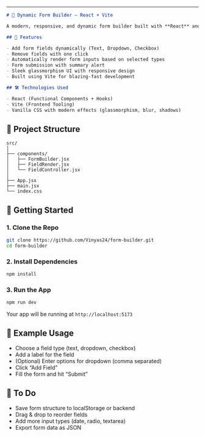 
---

```markdown
# 🧩 Dynamic Form Builder – React + Vite

A modern, responsive, and dynamic form builder built with **React** and **Vite**. This app lets users add, configure, and render form fields on the fly with live interactivity. Perfect for rapid form prototyping or learning dynamic UI techniques!

## 🚀 Features

- Add form fields dynamically (Text, Dropdown, Checkbox)
- Remove fields with one click
- Automatically render form inputs based on selected types
- Form submission with summary alert
- Sleek glassmorphism UI with responsive design
- Built using Vite for blazing-fast development

## 🛠 Technologies Used

- React (Functional Components + Hooks)
- Vite (Frontend Tooling)
- Vanilla CSS with modern effects (glassmorphism, blur, shadows)

```

## 📂 Project Structure

```
src/
│
├── components/
│   ├── FormBuilder.jsx
│   ├── FieldRender.jsx
│   └── FieldController.jsx
│
├── App.jsx
├── main.jsx
└── index.css
```

## 🧪 Getting Started

### 1. Clone the Repo

```sh
git clone https://github.com/Vinyas24/form-builder.git
cd form-builder
```

### 2. Install Dependencies

```bash
npm install
```

### 3. Run the App

```bash
npm run dev
```

Your app will be running at `http://localhost:5173`

## 🧾 Example Usage

- Choose a field type (text, dropdown, checkbox)
- Add a label for the field
- (Optional) Enter options for dropdown (comma separated)
- Click “Add Field”
- Fill the form and hit “Submit”

## 🧹 To Do

- Save form structure to localStorage or backend
- Drag & drop to reorder fields
- Add more input types (date, radio, textarea)
- Export form data as JSON



